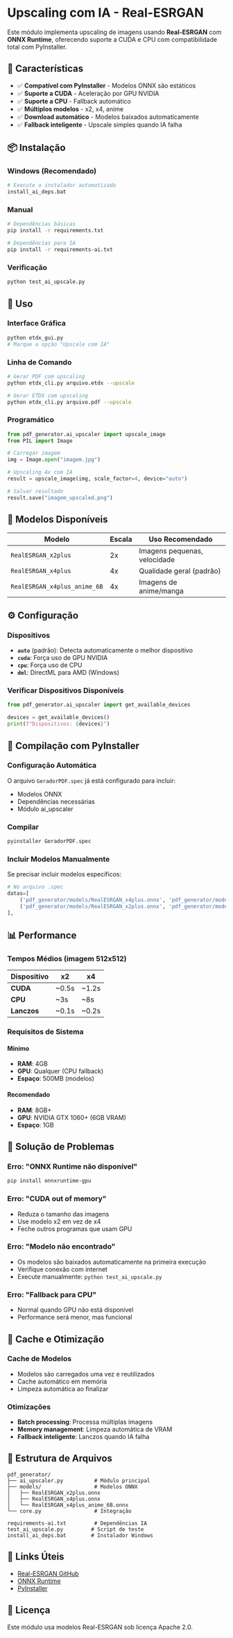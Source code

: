 # Upscaling com IA - Real-ESRGAN

Este módulo implementa upscaling de imagens usando **Real-ESRGAN** com **ONNX Runtime**, oferecendo suporte a CUDA e CPU com compatibilidade total com PyInstaller.

## 🚀 Características

- ✅ **Compatível com PyInstaller** - Modelos ONNX são estáticos
- ✅ **Suporte a CUDA** - Aceleração por GPU NVIDIA
- ✅ **Suporte a CPU** - Fallback automático
- ✅ **Múltiplos modelos** - x2, x4, anime
- ✅ **Download automático** - Modelos baixados automaticamente
- ✅ **Fallback inteligente** - Upscale simples quando IA falha

## 📦 Instalação

### Windows (Recomendado)
```bash
# Execute o instalador automatizado
install_ai_deps.bat
```

### Manual
```bash
# Dependências básicas
pip install -r requirements.txt

# Dependências para IA
pip install -r requirements-ai.txt
```

### Verificação
```bash
python test_ai_upscale.py
```

## 🎯 Uso

### Interface Gráfica
```bash
python etdx_gui.py
# Marque a opção "Upscale com IA"
```

### Linha de Comando
```bash
# Gerar PDF com upscaling
python etdx_cli.py arquivo.etdx --upscale

# Gerar ETDX com upscaling
python etdx_cli.py arquivo.pdf --upscale
```

### Programático
```python
from pdf_generator.ai_upscaler import upscale_image
from PIL import Image

# Carregar imagem
img = Image.open("imagem.jpg")

# Upscaling 4x com IA
result = upscale_image(img, scale_factor=4, device="auto")

# Salvar resultado
result.save("imagem_upscaled.png")
```

## 🧠 Modelos Disponíveis

| Modelo | Escala | Uso Recomendado |
|--------|--------|-----------------|
| `RealESRGAN_x2plus` | 2x | Imagens pequenas, velocidade |
| `RealESRGAN_x4plus` | 4x | Qualidade geral (padrão) |
| `RealESRGAN_x4plus_anime_6B` | 4x | Imagens de anime/manga |

## ⚙️ Configuração

### Dispositivos
- **`auto`** (padrão): Detecta automaticamente o melhor dispositivo
- **`cuda`**: Força uso de GPU NVIDIA
- **`cpu`**: Força uso de CPU
- **`dml`**: DirectML para AMD (Windows)

### Verificar Dispositivos Disponíveis
```python
from pdf_generator.ai_upscaler import get_available_devices

devices = get_available_devices()
print(f"Dispositivos: {devices}")
```

## 🔧 Compilação com PyInstaller

### Configuração Automática
O arquivo `GeradorPDF.spec` já está configurado para incluir:
- Modelos ONNX
- Dependências necessárias
- Módulo ai_upscaler

### Compilar
```bash
pyinstaller GeradorPDF.spec
```

### Incluir Modelos Manualmente
Se precisar incluir modelos específicos:
```python
# No arquivo .spec
datas=[
    ('pdf_generator/models/RealESRGAN_x4plus.onnx', 'pdf_generator/models'),
    ('pdf_generator/models/RealESRGAN_x2plus.onnx', 'pdf_generator/models'),
],
```

## 📊 Performance

### Tempos Médios (imagem 512x512)

| Dispositivo | x2 | x4 |
|-------------|----|----|
| **CUDA** | ~0.5s | ~1.2s |
| **CPU** | ~3s | ~8s |
| **Lanczos** | ~0.1s | ~0.2s |

### Requisitos de Sistema

#### Mínimo
- **RAM**: 4GB
- **GPU**: Qualquer (CPU fallback)
- **Espaço**: 500MB (modelos)

#### Recomendado
- **RAM**: 8GB+
- **GPU**: NVIDIA GTX 1060+ (6GB VRAM)
- **Espaço**: 1GB

## 🐛 Solução de Problemas

### Erro: "ONNX Runtime não disponível"
```bash
pip install onnxruntime-gpu
```

### Erro: "CUDA out of memory"
- Reduza o tamanho das imagens
- Use modelo x2 em vez de x4
- Feche outros programas que usam GPU

### Erro: "Modelo não encontrado"
- Os modelos são baixados automaticamente na primeira execução
- Verifique conexão com internet
- Execute manualmente: `python test_ai_upscale.py`

### Erro: "Fallback para CPU"
- Normal quando GPU não está disponível
- Performance será menor, mas funcional

## 🔄 Cache e Otimização

### Cache de Modelos
- Modelos são carregados uma vez e reutilizados
- Cache automático em memória
- Limpeza automática ao finalizar

### Otimizações
- **Batch processing**: Processa múltiplas imagens
- **Memory management**: Limpeza automática de VRAM
- **Fallback inteligente**: Lanczos quando IA falha

## 📁 Estrutura de Arquivos

```
pdf_generator/
├── ai_upscaler.py          # Módulo principal
├── models/                 # Modelos ONNX
│   ├── RealESRGAN_x2plus.onnx
│   ├── RealESRGAN_x4plus.onnx
│   └── RealESRGAN_x4plus_anime_6B.onnx
└── core.py                 # Integração

requirements-ai.txt         # Dependências IA
test_ai_upscale.py         # Script de teste
install_ai_deps.bat        # Instalador Windows
```

## 🔗 Links Úteis

- [Real-ESRGAN GitHub](https://github.com/xinntao/Real-ESRGAN)
- [ONNX Runtime](https://onnxruntime.ai/)
- [PyInstaller](https://pyinstaller.org/)

## 📄 Licença

Este módulo usa modelos Real-ESRGAN sob licença Apache 2.0. 
